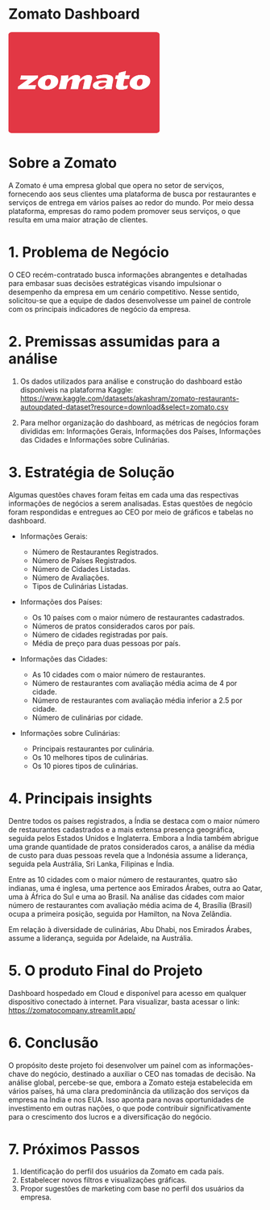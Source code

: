 # Zomato Dashboard


<img src="https://github.com/douglassferreira/zomato_company/blob/main/Zomato_logo.png" width="300" height="200">


# Sobre a Zomato
A Zomato é uma empresa global que opera no setor de serviços, fornecendo aos seus clientes uma plataforma de busca por restaurantes e serviços de entrega em vários países ao redor do mundo. Por meio dessa plataforma, empresas do ramo podem promover seus serviços, o que resulta em uma maior atração de clientes.   

# 1. Problema de Negócio
O CEO recém-contratado busca informações abrangentes e detalhadas para embasar suas decisões estratégicas visando impulsionar o desempenho da empresa em um cenário competitivo. Nesse sentido, solicitou-se que a equipe de dados desenvolvesse um painel de controle com os principais indicadores de negócio da empresa.

# 2. Premissas assumidas para a análise
1. Os dados utilizados para análise e construção do dashboard estão disponíveis na plataforma Kaggle: https://www.kaggle.com/datasets/akashram/zomato-restaurants-autoupdated-dataset?resource=download&select=zomato.csv

2. Para melhor organização do dashboard, as métricas de negócios foram divididas em: Informações Gerais, Informações dos Países, Informações das Cidades e Informações sobre Culinárias.

# 3. Estratégia de Solução
Algumas questões chaves foram feitas em cada uma das respectivas informações de negócios a serem analisadas. Estas questões de negócio foram respondidas e entregues ao CEO por meio de gráficos e tabelas no dashboard. 

- Informações Gerais:
  - Número de Restaurantes Registrados.
  - Número de Países Registrados.
  - Número de Cidades Listadas.
  - Número de Avaliações.
  - Tipos de Culinárias Listadas.
  
- Informações dos Países:
  - Os 10 países com o maior número de restaurantes cadastrados.
  - Números de pratos considerados caros por país.
  - Número de cidades registradas por país.
  - Média de preço para duas pessoas por país.

- Informações das Cidades:
  - As 10 cidades com o maior número de restaurantes.
  - Número de restaurantes com avaliação média acima de 4 por cidade.
  - Número de restaurantes com avaliação média inferior a 2.5 por cidade.
  - Número de culinárias por cidade.

- Informações sobre Culinárias:
  - Principais restaurantes por culinária.
  - Os 10 melhores tipos de culinárias.
  - Os 10 piores tipos de culinárias.

# 4. Principais insights
Dentre todos os países registrados, a Índia se destaca com o maior número de restaurantes cadastrados e a mais extensa presença geográfica, seguida pelos Estados Unidos e Inglaterra. Embora a Índia também abrigue uma grande quantidade de pratos considerados caros, a análise da média de custo para duas pessoas revela que a Indonésia assume a liderança, seguida pela Austrália, Sri Lanka, Filipinas e Índia.

Entre as 10 cidades com o maior número de restaurantes, quatro são indianas, uma é inglesa, uma pertence aos Emirados Árabes, outra ao Qatar, uma à África do Sul e uma ao Brasil. Na análise das cidades com maior número de restaurantes com avaliação média acima de 4, Brasília (Brasil) ocupa a primeira posição, seguida por Hamilton, na Nova Zelândia.

Em relação à diversidade de culinárias, Abu Dhabi, nos Emirados Árabes, assume a liderança, seguida por Adelaide, na Austrália.

# 5. O produto Final do Projeto
Dashboard hospedado em Cloud e disponível para acesso em qualquer dispositivo conectado à internet. Para visualizar, basta acessar o link: https://zomatocompany.streamlit.app/

# 6. Conclusão
O propósito deste projeto foi desenvolver um painel com as informações-chave do negócio, destinado a auxiliar o CEO nas tomadas de decisão. Na análise global, percebe-se que, embora a Zomato esteja estabelecida em vários países, há uma clara predominância da utilização dos serviços da empresa na Índia e nos EUA. Isso aponta para novas oportunidades de investimento em outras nações, o que pode contribuir significativamente para o crescimento dos lucros e a diversificação do negócio.

# 7. Próximos Passos
1. Identificação do perfil dos usuários da Zomato em cada país.
2. Estabelecer novos filtros e visualizações gráficas.
3. Propor sugestões de marketing com base no perfil dos usuários da empresa.  

